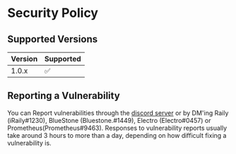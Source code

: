 # Security Policy

## Supported Versions

| Version | Supported          |
| ------- | ------------------ |
| 1.0.x   | :white_check_mark: |

## Reporting a Vulnerability

You can Report vulnerabilities through the
[discord server](https://discord.gg/shittylist) or by DM'ing Raily
(iRaily#1230), BlueStone (Bluestone.#1449), Electro (Electro#0457) or Prometheus(Prometheus#9463).
Responses to vulnerability reports usually take around 3 hours to more than a
day, depending on how difficult fixing a vulnerability is.
